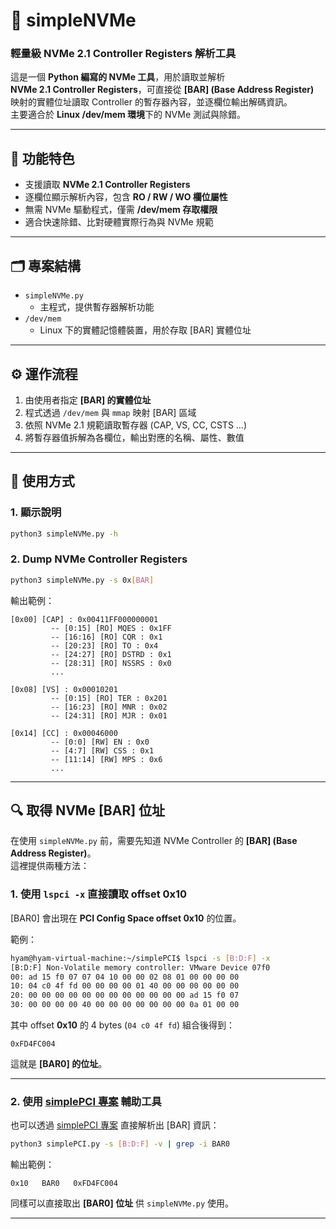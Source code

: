 # 📒 simpleNVMe

### 輕量級 NVMe 2.1 Controller Registers 解析工具

這是一個 **Python 編寫的 NVMe 工具**，用於讀取並解析  
**NVMe 2.1 Controller Registers**，可直接從 **[BAR] (Base Address Register)**  
映射的實體位址讀取 Controller 的暫存器內容，並逐欄位輸出解碼資訊。  
主要適合於 **Linux /dev/mem 環境**下的 NVMe 測試與除錯。

---

## 📝 功能特色

- 支援讀取 **NVMe 2.1 Controller Registers**  
- 逐欄位顯示解析內容，包含 **RO / RW / WO 欄位屬性**  
- 無需 NVMe 驅動程式，僅需 **/dev/mem 存取權限**  
- 適合快速除錯、比對硬體實際行為與 NVMe 規範  

---

## 🗂️ 專案結構

- `simpleNVMe.py`  
  - 主程式，提供暫存器解析功能
- `/dev/mem`  
  - Linux 下的實體記憶體裝置，用於存取 [BAR] 實體位址

---

## ⚙️ 運作流程

1.  由使用者指定 **[BAR] 的實體位址**  
2.  程式透過 `/dev/mem` 與 `mmap` 映射 [BAR] 區域  
3.  依照 NVMe 2.1 規範讀取暫存器 (CAP, VS, CC, CSTS …)  
4.  將暫存器值拆解為各欄位，輸出對應的名稱、屬性、數值  

---

## 🚀 使用方式

### 1. 顯示說明

```bash
python3 simpleNVMe.py -h
```

### 2. Dump NVMe Controller Registers

```bash
python3 simpleNVMe.py -s 0x[BAR]
```

輸出範例：

```
[0x00] [CAP] : 0x00411FF000000001
         -- [0:15] [RO] MQES : 0x1FF
         -- [16:16] [RO] CQR : 0x1
         -- [20:23] [RO] TO : 0x4
         -- [24:27] [RO] DSTRD : 0x1
         -- [28:31] [RO] NSSRS : 0x0
         ...

[0x08] [VS] : 0x00010201
         -- [0:15] [RO] TER : 0x201
         -- [16:23] [RO] MNR : 0x02
         -- [24:31] [RO] MJR : 0x01

[0x14] [CC] : 0x00046000
         -- [0:0] [RW] EN : 0x0
         -- [4:7] [RW] CSS : 0x1
         -- [11:14] [RW] MPS : 0x6
         ...
```

---

## 🔍 取得 NVMe [BAR] 位址

在使用 `simpleNVMe.py` 前，需要先知道 NVMe Controller 的 **[BAR] (Base Address Register)**。  
這裡提供兩種方法：  

### 1. 使用 `lspci -x` 直接讀取 offset 0x10  

[BAR0] 會出現在 **PCI Config Space offset 0x10** 的位置。  

範例：  

```bash
hyam@hyam-virtual-machine:~/simplePCI$ lspci -s [B:D:F] -x
[B:D:F] Non-Volatile memory controller: VMware Device 07f0
00: ad 15 f0 07 07 04 10 00 00 02 08 01 00 00 00 00
10: 04 c0 4f fd 00 00 00 00 01 40 00 00 00 00 00 00
20: 00 00 00 00 00 00 00 00 00 00 00 00 ad 15 f0 07
30: 00 00 00 00 40 00 00 00 00 00 00 00 0a 01 00 00
```

其中 offset **0x10** 的 4 bytes (`04 c0 4f fd`) 組合後得到：  

```
0xFD4FC004
```

這就是 **[BAR0] 的位址**。  

---

### 2. 使用 [simplePCI 專案](https://github.com/straytale/simplePCI) 輔助工具  

也可以透過 [simplePCI 專案](https://github.com/straytale/simplePCI) 直接解析出 [BAR] 資訊：  

```bash
python3 simplePCI.py -s [B:D:F] -v | grep -i BAR0
```

輸出範例：  

```
0x10   BAR0   0xFD4FC004
```

同樣可以直接取出 **[BAR0] 位址** 供 `simpleNVMe.py` 使用。  

---
